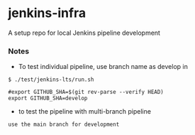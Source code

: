 # jenkins-infra
A setup repo for local Jenkins pipeline development

### Notes
* To test individual pipeline, use branch name as develop in 
```
$ ./test/jenkins-lts/run.sh

#export GITHUB_SHA=$(git rev-parse --verify HEAD)
export GITHUB_SHA=develop
```

* to test the pipeline with multi-branch pipeline
```
use the main branch for development
```